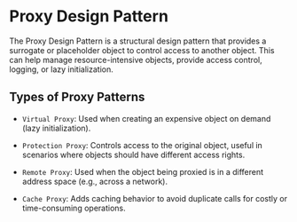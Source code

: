 # Proxy Design Pattern

The Proxy Design Pattern is a structural design pattern that provides a surrogate or placeholder object to control access to another object. This can help manage resource-intensive objects, provide access control, logging, or lazy initialization.

## Types of Proxy Patterns

- `Virtual Proxy`: Used when creating an expensive object on demand (lazy initialization).

- `Protection Proxy`: Controls access to the original object, useful in scenarios where objects should have different access rights.

- `Remote Proxy`: Used when the object being proxied is in a different address space (e.g., across a network).

- `Cache Proxy`: Adds caching behavior to avoid duplicate calls for costly or time-consuming operations.